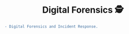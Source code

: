 <h1 align="center">Digital Forensics 🕵️</h1>

```diff
- Digital Forensics and Incident Response.
```
